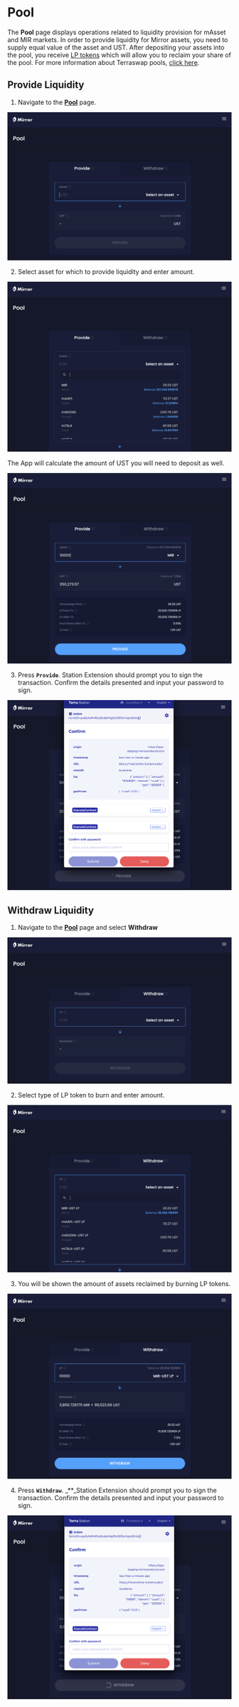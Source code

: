 # Pool

The **Pool** page displays operations related to liquidity provision for mAsset and MIR markets. In order to provide liquidity for Mirror assets, you need to supply equal value of the asset and UST. After depositing your assets into the pool, you receive [LP tokens](../../protocol/lp-token.md) which will allow you to reclaim your share of the pool. For more information about Terraswap pools, [click here](../../protocol/terraswap.md).

## Provide Liquidity

1. Navigate to the [**Pool**](https://app-staging.mirrorprotocol.com/pool) page.

![](../../.gitbook/assets/image%20%2847%29.png)

2. Select asset for which to provide liquidity and enter amount. 

![](../../.gitbook/assets/image%20%2857%29.png)

The App will calculate the amount of UST you will need to deposit as well.

![](../../.gitbook/assets/image%20%2817%29.png)

3. Press **`Provide`**. Station Extension should prompt you to sign the transaction. Confirm the details presented and input your password to sign.

![](../../.gitbook/assets/image%20%2862%29.png)

## Withdraw Liquidity

1. Navigate to the [**Pool**](https://app-staging.mirrorprotocol.com/pool) page and select **Withdraw**

![](../../.gitbook/assets/image%20%2853%29.png)

2. Select type of LP token to burn and enter amount.

![](../../.gitbook/assets/image%20%2865%29.png)

3. You will be shown the amount of assets reclaimed by burning LP tokens.

![](../../.gitbook/assets/image%20%2829%29.png)

4. Press **`Withdraw`**. _\*\*_Station Extension should prompt you to sign the transaction. Confirm the details presented and input your password to sign.

![](../../.gitbook/assets/image%20%2837%29.png)


